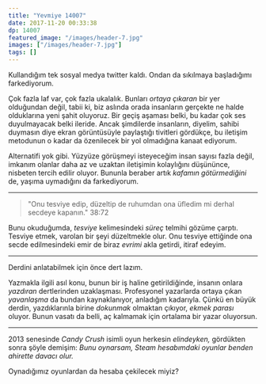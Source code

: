 ```yaml
---
title: "Yevmiye 14007"
date: 2017-11-20 00:33:38
dp: 14007
featured_image: "/images/header-7.jpg"
images: ["/images/header-7.jpg"]
tags: []
---
```


Kullandığım tek sosyal medya twitter kaldı. Ondan da sıkılmaya başladığımı
farkediyorum.

Çok fazla laf var, çok fazla ukalalık. Bunları *ortaya çıkaran* bir yer
olduğundan değil, tabii ki, biz aslında orada insanların gerçekte ne halde
olduklarına yeni şahit oluyoruz. Bir geçiş aşaması belki, bu kadar çok ses
duyulmayacak belki ileride. Ancak şimdilerde insanların, diyelim, sahibi
duymasın diye ekran görüntüsüyle paylaştığı tivitleri gördükçe, bu iletişim
metodunun o kadar da özenilecek bir yol olmadığına kanaat ediyorum.

Alternatifi yok gibi. Yüzyüze görüşmeyi isteyeceğim insan sayısı fazla değil,
imkanım olanlar daha az ve uzaktan iletişimin kolaylığını düşününce, nisbeten
tercih edilir oluyor. Bununla beraber artık *kafamın götürmediğini* de, yaşıma
uymadığını da farkediyorum.

---------


> "Onu tesviye edip, düzeltip de ruhumdan ona üfledim mi derhal secdeye
> kapanın." 38:72

Bunu okuduğumda, *tesviye* kelimesindeki *süreç* telmihi gözüme çarptı. Tesviye
etmek, varolan bir şeyi düzeltmekle olur. Onu tesviye ettiğinde ona secde
edilmesindeki emir de biraz *evrimi* akla getirdi, itiraf edeyim.

------

Derdini anlatabilmek için önce dert lazım.

Yazmakla ilgili asıl konu, bunun bir iş haline getirildiğinde, insanın onlara
*yazdıran* dertlerinden uzaklaşması. Profesyonel yazarlarda ortaya çıkan
*yavanlaşma* da bundan kaynaklanıyor, anladığım kadarıyla. Çünkü en büyük
derdin, yazdıklarınla birine *dokunmak* olmaktan çıkıyor, *ekmek parası* oluyor.
Bunun vasatı da belli, aç kalmamak için ortalama bir yazar oluyorsun. 

---------------------------

2013 senesinde *Candy Crush* isimli oyun herkesin *elindeyken,* gördükten sonra
şöyle demişim: *Bunu oynarsam, Steam hesabımdaki oyunlar benden ahirette davacı
olur.*

Oynadığımız oyunlardan da hesaba çekilecek miyiz?


